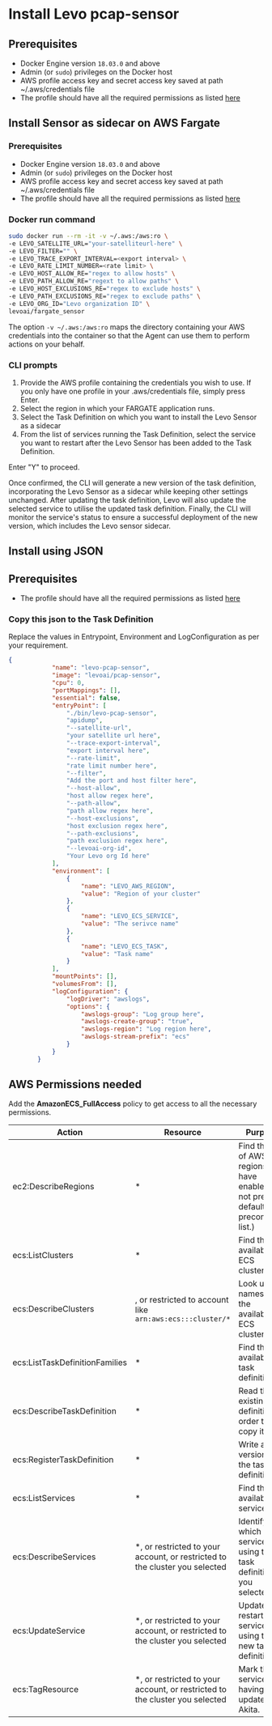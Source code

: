 # Install Levo pcap-sensor

## Prerequisites

 - Docker Engine version  `18.03.0`  and above
 - Admin (or  `sudo`) privileges on the Docker host
 - AWS profile access key and secret access key saved at path  ~/.aws/credentials file
 - The profile should have all the required permissions as listed [here](#aws-permissions)

## Install Sensor as sidecar on AWS Fargate

### Prerequisites

 - Docker Engine version  `18.03.0`  and above
 - Admin (or  `sudo`) privileges on the Docker host
 - AWS profile access key and secret access key saved at path  ~/.aws/credentials file
 - The profile should have all the required permissions as listed [here](#aws-permissions)

### Docker run command
```bash
sudo docker run --rm -it -v ~/.aws:/aws:ro \
-e LEVO_SATELLITE_URL="your-satelliteurl-here" \
-e LEVO_FILTER="" \
-e LEVO_TRACE_EXPORT_INTERVAL=<export interval> \
-e LEVO_RATE_LIMIT_NUMBER=<rate limit> \
-e LEVO_HOST_ALLOW_RE="regex to allow hosts" \
-e LEVO_PATH_ALLOW_RE="regext to allow paths" \
-e LEVO_HOST_EXCLUSIONS_RE="regex to exclude hosts" \
-e LEVO_PATH_EXCLUSIONS_RE="regex to exclude paths" \
-e LEVO_ORG_ID="Levo organization ID" \
levoai/fargate_sensor
```
The option `-v ~/.aws:/aws:ro` maps the directory containing your AWS credentials into the container so that the Agent can use them to perform actions on your behalf.

### CLI prompts

1.  Provide the AWS profile containing the credentials you wish to use. If you only have one profile in your .aws/credentials file, simply press Enter.
2.  Select the region in which your FARGATE application runs.
3.  Select the Task Definition on which you want to install the Levo Sensor as a sidecar
4.  From the list of services running the Task Definition, select the service you want to restart after the Levo Sensor has been added to the Task Definition.

Enter "Y" to proceed.

Once confirmed, the CLI will generate a new version of the task definition, incorporating the Levo Sensor as a sidecar while keeping other settings unchanged. After updating the task definition, Levo will also update the selected service to utilise the updated task definition. Finally, the CLI will monitor the service's status to ensure a successful deployment of the new version, which includes the Levo sensor sidecar.

## Install using JSON

## Prerequisites

 - The profile should have all the required permissions as listed [here](#aws-permissions)
 
### Copy this json to the Task Definition
Replace the values in Entrypoint, Environment and LogConfiguration as per your requirement.

```json
{
            "name": "levo-pcap-sensor",
            "image": "levoai/pcap-sensor",
            "cpu": 0,
            "portMappings": [],
            "essential": false,
            "entryPoint": [
                "./bin/levo-pcap-sensor",
                "apidump",
                "--satellite-url",
                "your satellite url here",
                "--trace-export-interval",
                "export interval here",
                "--rate-limit",
                "rate limit number here",
                "--filter",
                "Add the port and host filter here",
                "--host-allow",
                "host allow regex here",
                "--path-allow",
                "path allow regex here",
                "--host-exclusions",
                "host exclusion regex here",
                "--path-exclusions",
                "path exclusion regex here",
                "--levoai-org-id",
                "Your Levo org Id here"
            ],
            "environment": [
                {
                    "name": "LEVO_AWS_REGION",
                    "value": "Region of your cluster"
                },
                {
                    "name": "LEVO_ECS_SERVICE",
                    "value": "The serivce name"
                },
                {
                    "name": "LEVO_ECS_TASK",
                    "value": "Task name"
                }
            ],
            "mountPoints": [],
            "volumesFrom": [],
            "logConfiguration": {
                "logDriver": "awslogs",
                "options": {
                    "awslogs-group": "Log group here",
                    "awslogs-create-group": "true",
                    "awslogs-region": "Log region here",
                    "awslogs-stream-prefix": "ecs"
                }
            }
        }
```

<a id="aws-permissions"></a>
## AWS Permissions needed

Add the **AmazonECS_FullAccess** policy to get access to all the necessary permissions.

| Action                      | Resource                                               | Purpose                                                                                      |
|-----------------------------|--------------------------------------------------------|----------------------------------------------------------------------------------------------|
| ec2:DescribeRegions         | *                                                      | Find the list of AWS regions you have enabled. (If not present, defaults to a precompiled list.) |
| ecs:ListClusters            | *                                                      | Find the available ECS clusters.                                                             |
| ecs:DescribeClusters        | , or restricted to account like `arn:aws:ecs:::cluster/*` | Look up the names of the available ECS clusters.                                              |
| ecs:ListTaskDefinitionFamilies | *                                                  | Find the available task definitions.                                                         |
| ecs:DescribeTaskDefinition  | *                                                      | Read the existing task definition in order to copy it.                                        |
| ecs:RegisterTaskDefinition  | *                                                      | Write a new version of the task definition.                                                  |
| ecs:ListServices            | *                                                      | Find the available services.                                                                 |
| ecs:DescribeServices        | *, or restricted to your account, or restricted to the cluster you selected | Identify which services are using the task definition you selected.                 |
| ecs:UpdateService           | *, or restricted to your account, or restricted to the cluster you selected | Update and restart the service using the new task definition.                             |
| ecs:TagResource             | *, or restricted to your account, or restricted to the cluster you selected | Mark the service as having been updated by Akita.                                           |
